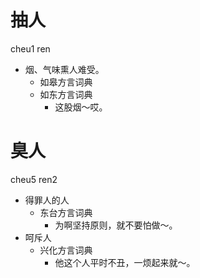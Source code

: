 # 抽人
cheu1 ren
+ 烟、气味熏人难受。
  * 如皋方言词典
  * 如东方言词典
    - 这股烟～哎。

# 臭人
cheu5 ren2
+ 得罪人的人
  * 东台方言词典
    - 为啊坚持原则，就不要怕做～。
+ 呵斥人
  * 兴化方言词典
    - 他这个人平时不丑，一烦起来就～。
